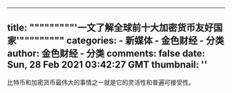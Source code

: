 
---
title: """""""""'一文了解全球前十大加密货币友好国家'"""""""""
categories: 
    - 新媒体
    - 金色财经 - 分类
author: 金色财经 - 分类
comments: false
date: Sun, 28 Feb 2021 03:42:27 GMT
thumbnail: ''
---

<div>   
比特币和加密货币最伟大的事情之一就是它的灵活性和普遍可接受性。  
</div>
            